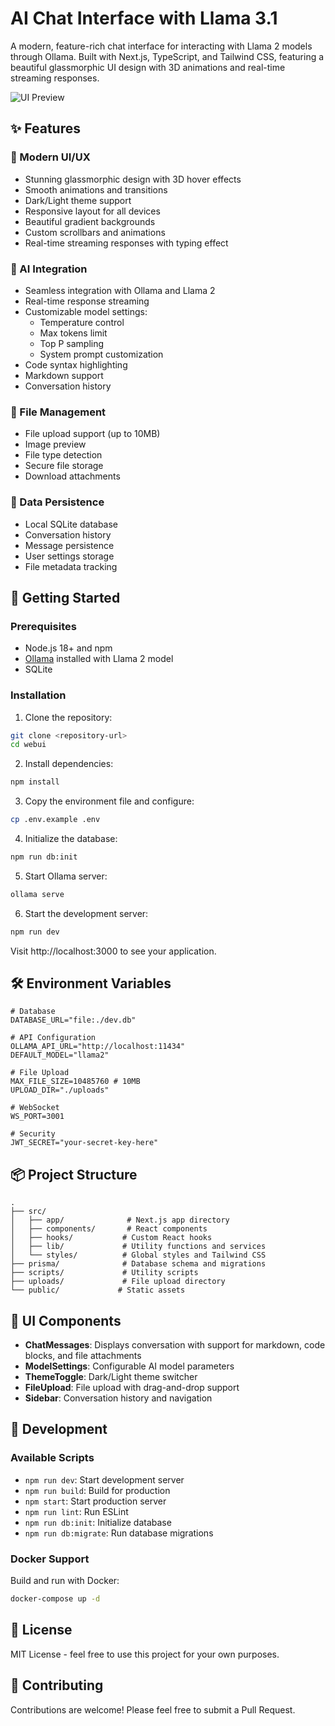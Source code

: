 # AI Chat Interface with Llama 3.1

A modern, feature-rich chat interface for interacting with Llama 2 models through Ollama. Built with Next.js, TypeScript, and Tailwind CSS, featuring a beautiful glassmorphic UI design with 3D animations and real-time streaming responses.

![UI Preview](docs/preview.png)

## ✨ Features

### 🎨 Modern UI/UX
- Stunning glassmorphic design with 3D hover effects
- Smooth animations and transitions
- Dark/Light theme support
- Responsive layout for all devices
- Beautiful gradient backgrounds
- Custom scrollbars and animations
- Real-time streaming responses with typing effect

### 🤖 AI Integration
- Seamless integration with Ollama and Llama 2
- Real-time response streaming
- Customizable model settings:
  - Temperature control
  - Max tokens limit
  - Top P sampling
  - System prompt customization
- Code syntax highlighting
- Markdown support
- Conversation history

### 📁 File Management
- File upload support (up to 10MB)
- Image preview
- File type detection
- Secure file storage
- Download attachments

### 💾 Data Persistence
- Local SQLite database
- Conversation history
- Message persistence
- User settings storage
- File metadata tracking

## 🚀 Getting Started

### Prerequisites
- Node.js 18+ and npm
- [Ollama](https://ollama.ai) installed with Llama 2 model
- SQLite

### Installation

1. Clone the repository:
```bash
git clone <repository-url>
cd webui
```

2. Install dependencies:
```bash
npm install
```

3. Copy the environment file and configure:
```bash
cp .env.example .env
```

4. Initialize the database:
```bash
npm run db:init
```

5. Start Ollama server:
```bash
ollama serve
```

6. Start the development server:
```bash
npm run dev
```

Visit http://localhost:3000 to see your application.

## 🛠️ Environment Variables

```env
# Database
DATABASE_URL="file:./dev.db"

# API Configuration
OLLAMA_API_URL="http://localhost:11434"
DEFAULT_MODEL="llama2"

# File Upload
MAX_FILE_SIZE=10485760 # 10MB
UPLOAD_DIR="./uploads"

# WebSocket
WS_PORT=3001

# Security
JWT_SECRET="your-secret-key-here"
```

## 📦 Project Structure

```
.
├── src/
│   ├── app/              # Next.js app directory
│   ├── components/       # React components
│   ├── hooks/           # Custom React hooks
│   ├── lib/             # Utility functions and services
│   └── styles/          # Global styles and Tailwind CSS
├── prisma/              # Database schema and migrations
├── scripts/             # Utility scripts
├── uploads/             # File upload directory
└── public/             # Static assets
```

## 🎨 UI Components

- **ChatMessages**: Displays conversation with support for markdown, code blocks, and file attachments
- **ModelSettings**: Configurable AI model parameters
- **ThemeToggle**: Dark/Light theme switcher
- **FileUpload**: File upload with drag-and-drop support
- **Sidebar**: Conversation history and navigation

## 🔧 Development

### Available Scripts

- `npm run dev`: Start development server
- `npm run build`: Build for production
- `npm start`: Start production server
- `npm run lint`: Run ESLint
- `npm run db:init`: Initialize database
- `npm run db:migrate`: Run database migrations

### Docker Support

Build and run with Docker:

```bash
docker-compose up -d
```

## 📝 License

MIT License - feel free to use this project for your own purposes.

## 🤝 Contributing

Contributions are welcome! Please feel free to submit a Pull Request. 